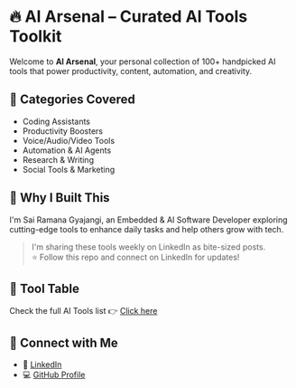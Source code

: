 # 🔥 AI Arsenal – Curated AI Tools Toolkit

Welcome to **AI Arsenal**, your personal collection of 100+ handpicked AI tools that power productivity, content, automation, and creativity.

## 🧰 Categories Covered
- Coding Assistants
- Productivity Boosters
- Voice/Audio/Video Tools
- Automation & AI Agents
- Research & Writing
- Social Tools & Marketing

## 📌 Why I Built This
I'm Sai Ramana Gyajangi, an Embedded & AI Software Developer exploring cutting-edge tools to enhance daily tasks and help others grow with tech.

> I'm sharing these tools weekly on LinkedIn as bite-sized posts.  
> ⭐ Follow this repo and connect on LinkedIn for updates!

## 📂 Tool Table
Check the full AI Tools list 👉 [Click here](#)

## 🔗 Connect with Me
- 💼 [LinkedIn](https://linkedin.com/in/YOUR-ID)
- 💻 [GitHub Profile](https://github.com/SaiRamanaGyajangi-gif)

